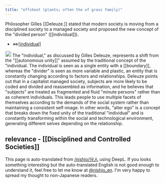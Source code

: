 ```yaml
---
title: "offshoot (plants; often the of grass family)"
---
```


Philosopher Gilles [[Deleuze.]] stated that modern society is moving from a disciplined society to a managed society and proposed the new concept of the "divided person" ([[individual]]).
- ⇔[[individual]]( [[individual]] )

<img src='https://scrapbox.io/api/pages/nishio-en/o1 Pro/icon' alt='o1 Pro.icon' height="19.5"/>
The "individual," as discussed by Gilles Deleuze, represents a shift from the "[[autonomous unity]]" assumed by the traditional concept of the "individual. The individual is seen as a single entity with a [[boundary]], whereas the "divider" is seen as more variable and plastic, an entity that is constantly changing according to factors and relationships.
Deleuze points out that in a capitalist managed society, subjects are more likely to be coded and divided and reassembled as information, and he believes that "subjects" are treated as fragmented and fluid "minute persons" rather than as coherent individuals. This leads people to use multiple facets of themselves according to the demands of the social system rather than maintaining a consistent self-image.
In other words, "alter ego" is a concept that breaks down the fixed unity of the traditional "individual" and is constantly transforming within the social and technological environment, generating different selves depending on the relationship.

relevance
    - [[Disciplined and Controlled Societies]]
---
This page is auto-translated from [/nishio/分人](https://scrapbox.io/nishio/分人) using DeepL. If you looks something interesting but the auto-translated English is not good enough to understand it, feel free to let me know at [@nishio_en](https://twitter.com/nishio_en). I'm very happy to spread my thought to non-Japanese readers.